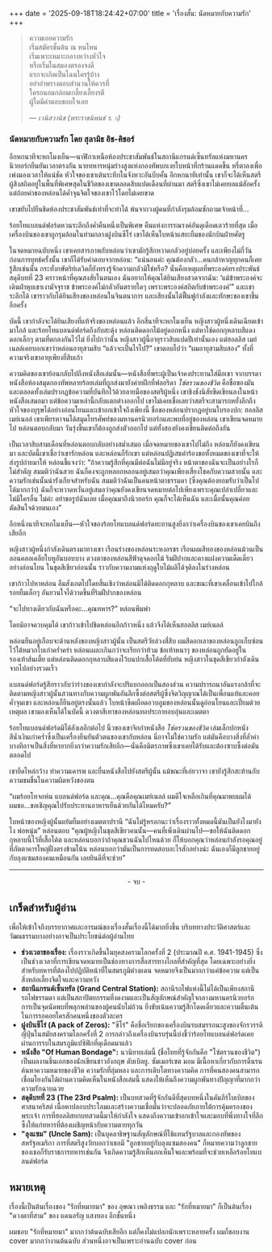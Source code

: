 +++
date = '2025-09-18T18:24:42+07:00'
title = 'เรื่องสั้น: นัดหมายกับความรัก'
+++
> ความเอยความรัก  
> เริ่มสมัครชั้นต้น ณ หนไหน  
> เริ่มเพาะเหมาะกลางหว่างหัวใจ   
> หรือเริ่มในสมองตรองจงดี  
> แรกจะเกิดเป็นไฉนใครรู้บ้าง  
> อย่าอำพรางตอบสำนวนให้ควรที่  
> ใครถนอมกล่อมเกลี้ยงเลี้ยงรตี  
> ผู้ใดมีคำตอบขอบใจเอย  
>  
> — *เวนิสวานิช (พระราชนิพนธ์ ร. ๖)*

### นัดหมายกับความรัก โดย สุลามิธ อิช-คิชอร์

อีกหกนาทีจะหกโมงเย็น—นาฬิกาเหนือห้องประชาสัมพันธ์ในสถานีแกรนด์เซ็นทรัลแห่งมหานครนิวยอร์กยืนยันเวลาตรงกัน นายทหารหนุ่มร่างสูงแห่งกองทัพบกเงยใบหน้าที่กร้านแดดขึ้น หรี่ตาลงเพื่อเพ่งมองเวลาให้แน่ชัด หัวใจของเขาเต้นระทึกในจังหวะอันบีบคั้น อีกหกนาทีเท่านั้น เขาก็จะได้เห็นสตรีผู้สิงสถิตอยู่ในพื้นที่พิเศษสุดในชีวิตของเขาตลอดสิบแปดเดือนที่ผ่านมา สตรีซึ่งเขาไม่เคยยลแม้สักครั้ง แต่ถ้อยคำของหล่อนได้ค้ำจุนจิตใจของเขาไว้โดยไม่เคยขาด

เขาขยับไปยืนชิดห้องประชาสัมพันธ์เท่าที่จะทำได้ พ้นจากวงผู้คนที่กำลังรุมล้อมซักถามเจ้าหน้าที่...

ร้อยโทแบลนด์ฟอร์ดหวนระลึกถึงค่ำคืนหนึ่งเป็นพิเศษ คืนแห่งการรณรงค์อันดุเดือดเลวร้ายที่สุด เมื่อเครื่องบินของเขาถูกรุมล้อมในท่ามกลางฝูงบินซีโร่ เขาได้เห็นใบหน้าแสยะยิ้มของนักบินฝ่ายศัตรู

ในจดหมายฉบับหนึ่ง เขาเคยสารภาพกับหล่อนว่าเขามักรู้สึกหวาดกลัวอยู่บ่อยครั้ง และเพียงไม่กี่วันก่อนการยุทธ์ครั้งนั้น เขาก็ได้รับคำตอบจากหล่อน: “แน่นอนค่ะ คุณต้องกลัว...คนกล้าหาญทุกคนก็เคยรู้สึกเช่นนั้น กระทั่งกษัตริย์เดวิดก็ยังทรงรู้จักความกลัวมิใช่หรือ? นั่นคือเหตุผลที่พระองค์ทรงประพันธ์สดุดีบทที่ 23 คราวหน้าที่คุณสงสัยในตนเอง ฉันอยากให้คุณได้ยินเสียงสวดจากฉัน: ‘แม้ข้าพระองค์จะเดินฝ่าหุบเขาเงามัจจุราช ข้าพระองค์ไม่กลัวอันตรายใดๆ เพราะพระองค์สถิตกับข้าพระองค์’” และเขาระลึกได้ เขาราวกับได้ยินเสียงของหล่อนในจินตนาการ และเสียงนั้นได้ฟื้นฟูกำลังและทักษะของเขาขึ้นอีกครั้ง

บัดนี้ เขากำลังจะได้ยินเสียงที่แท้จริงของหล่อนแล้ว อีกสี่นาทีจะหกโมงเย็น หญิงสาวผู้หนึ่งเดินเฉียดเข้ามาใกล้ และร้อยโทแบลนด์ฟอร์ดถึงกับสะดุ้ง หล่อนติดดอกไม้อยู่ดอกหนึ่ง แต่หาใช่ดอกกุหลาบสีแดงดอกเล็กๆ ตามที่ตกลงกันไว้ไม่ ยิ่งไปกว่านั้น หญิงสาวผู้นี้อายุราวสิบแปดปีเท่านั้นเอง แต่ฮอลลิส เมย์เนลล์เคยบอกเขาว่าหล่อนอายุสามสิบ “แล้วจะเป็นไรไป?” เขาตอบไปว่า “ผมอายุสามสิบสอง” ทั้งที่ความจริงเขาอายุเพียงยี่สิบเก้า

ความคิดของเขาย้อนกลับไปถึงหนังสือเล่มนั้น—หนังสือที่พระผู้เป็นเจ้าคงประทานใส่มือเขา จากบรรดาหนังสือห้องสมุดกองทัพหลายร้อยเล่มที่ถูกส่งมายังค่ายฝึกที่ฟลอริดา *โซ่ตรวนของชีวิต* คือชื่อของมัน และตลอดทั้งเล่มปรากฏข้อความที่บันทึกไว้ด้วยลายมือของสตรีผู้หนึ่ง เขาชิงชังนิสัยขีดเขียนลงในหน้าหนังสือเสมอมา แต่ข้อความเหล่านี้กลับแตกต่างออกไป เขาไม่เคยเชื่อเลยว่าสตรีจะสามารถหยั่งลึกถึงหัวใจของบุรุษได้อย่างอ่อนโยนและเข้าอกเข้าใจถึงเพียงนี้ ชื่อของหล่อนปรากฏอยู่บนใบรองปก: ฮอลลิส เมย์เนลล์ เขาเพียรหาจนได้สมุดโทรศัพท์ของมหานครนิวยอร์กและพบที่อยู่ของหล่อน เขาเขียนจดหมายไป หล่อนตอบกลับมา วันรุ่งขึ้นเขาก็ต้องถูกส่งตัวออกไป แต่ทั้งสองยังคงเขียนติดต่อถึงกัน

เป็นเวลาสิบสามเดือนที่หล่อนตอบกลับอย่างสม่ำเสมอ เมื่อจดหมายของเขาไปไม่ถึง หล่อนก็ยังคงเขียนมา และบัดนี้เขาเชื่อว่าเขารักหล่อน และหล่อนก็รักเขา แต่หล่อนปฏิเสธคำร้องขอทั้งหมดของเขาที่จะให้ส่งรูปถ่ายมาให้ หล่อนชี้แจงว่า: “ถ้าความรู้สึกที่คุณมีต่อฉันไม่มีอยู่จริง หน้าตาของฉันจะเป็นอย่างไรก็ไม่สำคัญ สมมติว่าฉันสวย ฉันก็คงจะถูกหลอกหลอนอยู่เสมอว่าคุณเพียงเสี่ยงโชคกับความสวยนั้น และความรักเช่นนั้นน่ารังเกียจสำหรับฉัน สมมติว่าฉันเป็นคนหน้าตาธรรมดา (ซึ่งคุณต้องยอมรับว่าเป็นไปได้มากกว่า) ฉันก็จะหวาดหวั่นอยู่เสมอว่าคุณยังคงเขียนจดหมายต่อไปเพียงเพราะคุณเปล่าเปลี่ยวและไม่มีใครอื่น ไม่ค่ะ อย่าขอรูปฉันเลย เมื่อคุณมาถึงนิวยอร์ก คุณก็จะได้เห็นฉัน และเมื่อนั้นคุณค่อยตัดสินใจด้วยตนเอง”

อีกหนึ่งนาทีจะหกโมงเย็น—หัวใจของร้อยโทแบลนด์ฟอร์ดทะยานสูงยิ่งกว่าเครื่องบินของเขาเคยบินถึงเสียอีก

หญิงสาวผู้หนึ่งกำลังเดินตรงมาทางเขา เรือนร่างของหล่อนระหงอรชร เรือนผมสีทองของหล่อนม้วนเป็นลอนคลอเคลียใบหูอันบอบบาง ดวงตาของหล่อนสีฟ้าดุจดอกไม้ ริมฝีปากและคางแฝงความเด็ดเดี่ยวอย่างอ่อนโยน ในชุดสีเขียวอ่อนนั้น ราวกับความงามแห่งฤดูใบไม้ผลิได้จุติลงในร่างหล่อน

เขาก้าวไปหาหล่อน ลืมสังเกตไปโดยสิ้นเชิงว่าหล่อนมิได้ติดดอกกุหลาบ และขณะที่เขาเคลื่อนเข้าไปใกล้ รอยยิ้มเล็กๆ อันยวนใจได้วาดขึ้นที่ริมฝีปากของหล่อน

“จะไปทางเดียวกับฉันหรือคะ...คุณทหาร?” หล่อนพึมพำ

โดยมิอาจควบคุมได้ เขาก้าวเข้าไปชิดหล่อนอีกก้าวหนึ่ง แล้วจึงได้เห็นฮอลลิส เมย์เนลล์

หล่อนยืนอยู่เกือบจะด้านหลังของหญิงสาวผู้นั้น เป็นสตรีวัยล่วงสี่สิบ ผมสีดอกเลาของหล่อนถูกเก็บซ่อนไว้ใต้หมวกใบเก่าคร่ำคร่า หล่อนเผละเกินกว่าจะเรียกว่าท้วม ข้อเท้าหนาๆ ของหล่อนถูกยัดอยู่ในรองเท้าส้นเตี้ย แต่หล่อนติดดอกกุหลาบสีแดงไว้บนปกเสื้อโค้ตที่ยับย่น หญิงสาวในชุดสีเขียวกำลังเดินจากไปอย่างรวดเร็ว

แบลนด์ฟอร์ดรู้สึกราวกับว่าร่างของเขากำลังจะปริแยกออกเป็นสองส่วน ความปรารถนาอันแรงกล้าที่จะติดตามหญิงสาวผู้นั้นสวนทางกับความผูกพันอันลึกซึ้งต่อสตรีผู้ซึ่งจิตวิญญาณได้เป็นเพื่อนแท้และคอยค้ำจุนเขา และหล่อนก็ยืนอยู่ตรงนั้นแล้ว ใบหน้าซีดเผือดอวบอูมของหล่อนนั้นดูอ่อนโยนและเปี่ยมด้วยเหตุผล เขามองเห็นได้ในบัดนี้ ดวงตาสีเทาของหล่อนทอประกายอบอุ่นและเมตตา

ร้อยโทแบลนด์ฟอร์ดมิได้ลังเลอีกต่อไป นิ้วของเขาจิกกำหนังสือ *โซ่ตรวนของชีวิต* เล่มเล็กปกหนังสีน้ำเงินเก่าคร่ำซึ่งเป็นเครื่องยืนยันตัวตนของเขากับหล่อน นี่อาจไม่ใช่ความรัก แต่มันคือบางสิ่งที่ล้ำค่า บางทีอาจเป็นสิ่งที่หายากยิ่งกว่าความรักเสียอีก—นั่นคือมิตรภาพซึ่งเขาเคยได้รับและต้องซาบซึ้งต่อมันตลอดไป

เขายืดไหล่กว้าง ทำความเคารพ และยื่นหนังสือไปยังสตรีผู้นั้น แม้ขณะที่เอ่ยวาจา เขายังรู้สึกสะท้านกับความขมขื่นในความผิดหวังของตน

“ผมร้อยโทจอห์น แบลนด์ฟอร์ด และคุณ...คุณคือคุณเมย์เนลล์ ผมดีใจเหลือเกินที่คุณมาพบผมได้ ผมขอ...ขอเชิญคุณไปรับประทานอาหารเย็นด้วยกันได้ไหมครับ?”

ใบหน้าของหญิงผู้นั้นแย้มยิ้มอย่างเมตตาปรานี “ฉันไม่รู้หรอกนะว่าเรื่องราวทั้งหมดนี้มันเป็นยังไงมายังไง พ่อหนุ่ม” หล่อนตอบ “คุณผู้หญิงในชุดสีเขียวคนนั้น—คนที่เพิ่งเดินผ่านไป—ขอให้ฉันติดดอกกุหลาบนี้ไว้ที่เสื้อโค้ต และหล่อนบอกว่าถ้าคุณชวนฉันไปไหนด้วย ก็ให้บอกคุณว่าหล่อนกำลังรอคุณอยู่ที่ภัตตาคารใหญ่ฝั่งตรงข้ามโน้น หล่อนบอกว่ามันเป็นการทดสอบอะไรสักอย่างน่ะ ฉันเองก็มีลูกชายอยู่กับลุงแซมสองคนเหมือนกัน เลยยินดีที่จะช่วย”

---
<p style="text-align: center;">- จบ -</p>

## เกร็ดสำหรับผู้อ่าน

เพื่อให้เข้าใจถึงบรรยากาศและอารมณ์ของเรื่องสั้นเรื่องนี้ได้มากยิ่งขึ้น บริบททางประวัติศาสตร์และวัฒนธรรมบางอย่างอาจเป็นประโยชน์ต่อผู้อ่านไทย

* **ช่วงเวลาของเรื่อง:** เรื่องราวเกิดขึ้นในยุคสงครามโลกครั้งที่ 2 (ประมาณปี ค.ศ. 1941-1945) ซึ่งเป็นช่วงเวลาที่การเขียนจดหมายเป็นช่องทางการสื่อสารทางไกลที่สำคัญที่สุด โดยเฉพาะอย่างยิ่งสำหรับทหารที่ต้องไปปฏิบัติหน้าที่ในสมรภูมิต่างแดน จดหมายจึงเป็นมากกว่าแค่ข้อความ แต่เป็นสิ่งหล่อเลี้ยงจิตใจและความหวัง
* **สถานีแกรนด์เซ็นทรัล (Grand Central Station):** สถานีรถไฟแห่งนี้ไม่ได้เป็นเพียงสถานีรถไฟธรรมดา แต่เป็นสถาปัตยกรรมที่งดงามและเป็นสัญลักษณ์สำคัญใจกลางมหานครนิวยอร์ก การเป็นจุดนัดพบที่พลุกพล่านของผู้คนนับไม่ถ้วน ยิ่งขับเน้นความรู้สึกโดดเดี่ยวและความตื่นเต้นในการรอคอยใครสักคนหนึ่งของตัวละคร
* **ฝูงบินซีโร่ (A pack of Zeros):** "ซีโร่" คือชื่อเรียกของเครื่องบินรบสมรรถนะสูงของจักรวรรดิญี่ปุ่นในสมัยสงครามโลกครั้งที่ 2 การกล่าวถึงเครื่องบินรบรุ่นนี้บ่งชี้ว่าร้อยโทแบลนด์ฟอร์ดเคยผ่านการรบในสมรภูมิแปซิฟิกที่ดุเดือดมาแล้ว
* **หนังสือ "Of Human Bondage":** นวนิยายเล่มนี้ (ชื่อไทยที่รู้จักกันคือ "โซ่ตรวนของชีวิต") เป็นผลงานชิ้นเอกของนักเขียนชาวอังกฤษ ดับเบิลยู. ซัมเมอร์เซต มอม มีเนื้อหาเกี่ยวกับการดิ้นรนค้นหาความหมายของชีวิต ความรักที่ลุ่มหลง และการเติบโตทางความคิด การที่คนสองคนสามารถเชื่อมโยงกันได้ผ่านความคิดเห็นในหนังสือเล่มนี้ แสดงให้เห็นถึงความผูกพันทางปัญญาที่มากกว่าความรักฉาบฉวย
* **สดุดีบทที่ 23 (The 23rd Psalm):** เป็นบทสวดที่รู้จักกันดีที่สุดบทหนึ่งในคัมภีร์ไบเบิลของศาสนาคริสต์ เนื้อหาปลอบประโลมและสร้างความเชื่อมั่นว่าจะปลอดภัยภายใต้การคุ้มครองของพระเจ้า การที่ฮอลลิสยกบทสวดนี้มาให้กำลังใจ แสดงถึงความเข้าอกเข้าใจและมอบที่พึ่งทางใจที่ลึกซึ้งให้แก่ทหารที่ต้องเผชิญหน้ากับความตายทุกวัน
* **"ลุงแซม" (Uncle Sam):** เป็นบุคลาธิษฐานสัญลักษณ์ที่ใช้แทนรัฐบาลและกองทัพของสหรัฐอเมริกา การที่สตรีสูงวัยบอกว่าเธอมี "ลูกชายอยู่กับลุงแซมสองคน" ก็หมายความว่าลูกชายของเธอก็รับราชการทหารเช่นกัน จึงเกิดความรู้สึกเห็นอกเห็นใจและพร้อมที่จะช่วยเหลือร้อยโทแบลนด์ฟอร์ด

## หมายเหตุ

เรื่องนี้เป็นต้นเรื่องของ "รักที่หมายมา" ของ อุษณา เพลิงธรรม และ "รักที่หมายมา" ก็เป็นต้นเรื่อง "ดวงตาที่สาม" ของ แดนอรัญ แสงทอง อีกชั้นหนึ่ง

ผมชอบ "รักที่หมายมา" มากกว่าต้นฉบับเสียอีก แต่ก็คงไม่แปลกนักเพราะหลายครั้ง ผมก็ชอบงาน cover มากกว่างานต้นฉบับ ส่วนหนึ่งอาจเป็นเพราะอ่านฉบับ cover ก่อน